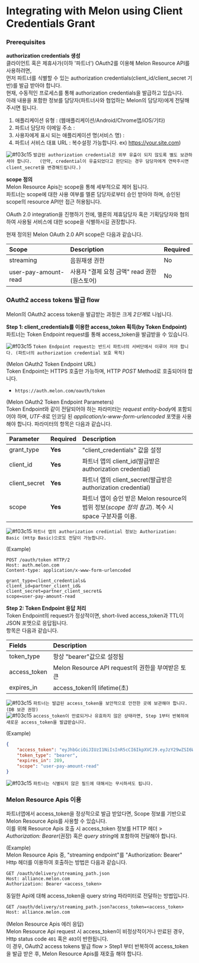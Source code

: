 # Integrating with Melon using Client Credentials Grant

### Prerequisites
**authorization credentials 생성**  
클라이언트 혹은 제휴사가(이하 '파트너') OAuth2를 이용해 Melon Resource API를 사용하려면,  
먼저 파트너를 식별할 수 있는 authorization credentials(client_id/client_secret 기반)를 발급 받아야 합니다.  
현재, 수동적인 프로세스를 통해 authorization credentials을 발급하고 있습니다.  
아래 내용을 포함한 정보를 담당자(파트너사와 협업하는 Melon의 담당자)에게 전달해주시면 됩니다.  

1. 애플리케이션 유형 : (웹애플리케이션/Android/Chrome앱/iOS/기타)
2. 파트너 담당자 이메일 주소 :
3. 사용자에게 표시 되는 애플리케이션 명(서비스 명) :
4. 파트너 서비스 대표 URL : 복수설정 가능합니다. ex) https://your.site.com)


![#f03c15](https://placehold.it/15/f03c15/000000?text=+) `발급된 authorization credential은 외부 유출이 되지 않도록 별도 보관하셔야 합니다.  
(만약, credential이 유출되었다고 판단되는 경우 담당자에게 연락주시면 client_secret을 변경해드립니다.)`


**scope 정의**  
Melon Resource Apis는 scope을 통해 세부적으로 제어 됩니다.  
파트너는 scope에 대한 사용 여부를 멜론 담당자로부터 승인 받아야 하며, 승인된 scope의 resource API만 접근 허용됩니다.  

OAuth 2.0 integration을 진행하기 전에, 멜론의 제휴담당자 혹은 기획담당자와 협의하여 사용될 서비스에 대한 scope을 식별하시길 권장합니다.  

현재 정의된 Melon OAuth 2.0 API scope은 다음과 같습니다.

Scope               | Description                             | Required
:-----------------------| :---------------------------------------| :-----------
streaming               | 음원재생 권한                              | No
user-pay-amount-read    | 사용자 "결제 요청 금액" read 권한(원스토어)     | No  

### OAuth2 access tokens 발급 flow
Melon의 OAuth2 access token을 발급받는 과정은 크게 *2단계*로 나뉩니다.

**Step 1: client_credentials를 이용한 access_token 획득(by Token Endpoint)**  
파트너는 Token Endpoint request를 통해 access_token을 발급받을 수 있습니다.  

![#f03c15](https://placehold.it/15/f03c15/000000?text=+)
`Token Endpoint request는 반드시 파트너의 서버단에서 이루어 저야 합니다.
(파트너의 authorization credential 보호 목적)`  

(Melon OAuth2 Token Endpoint URL)  
Token Endpoint는 HTTPS 호출만 가능하며, HTTP *POST* Method로 호출되어야 합니다.
* `https://auth.melon.com/oauth/token`   

(Melon OAuth2 Token Endpoint Parameters)  
Token Endpoint와 같이 전달되어야 하는 파라미터는 *request entity-body*에 포함되어야 하며,
*UTF-8*로 인코딩 된 *application/x-www-form-urlencoded* 포맷을 사용해야 합니다.
파라미터의 항목은 다음과 같습니다.

Parameter           | Required      | Description
:-------------------| :-------------| :--------------------------------------------------------
grant_type          | **Yes**       | "client_credentials" 값을 설정
client_id           | **Yes**       | 파트너 앱의 client_id(발급받은 authorization credential)
client_secret       | **Yes**       | 파트너 앱의 client_secret(발급받은 authorization credential)
scope               | **Yes**       | 파트너 앱이 승인 받은 Melon resource의 범위 정보(*scope 정의 참고*). 복수 시 space 구분자를 이용.

![#f03c15](https://placehold.it/15/f03c15/000000?text=+)
`파트너 앱의 authorization credintial 정보는 Authorization: Basic (Http Basic)으로도 전달이 가능합니다.`

(Example)
```
POST /oauth/token HTTP/2
Host: auth.melon.com
Content-type: application/x-www-form-urlencoded

grant_type=client_credentials&
client_id=partner_client_id&
client_secret=partner_client_secret&
scope=user-pay-amount-read
```

**Step 2: Token Endpoint 응답 처리**  
Token Endpoint의 request가 정상적이면, short-lived access_token과 TTL이 JSON 포맷으로 응답됩니다.  
항목은 다음과 같습니다.

Fields              | Description
:-------------------| :--------------------------------------------------------
token_type          |  항상 "bearer"값으로 설정됨
access_token        |  Melon Resource API request의 권한을 부여받은 토큰
expires_in          |  access_token의 lifetime(초)

![#f03c15](https://placehold.it/15/f03c15/000000?text=+)
`파트너는 발급된 access_token을 보안적으로 안전한 곳에 보관해야 합니다.(DB 보관 권장)`  
![#f03c15](https://placehold.it/15/f03c15/000000?text=+)
`access_token이 만료되거나 유효하지 않은 상태라면, Step 1부터 반복하여 새로운 access_token을 발급받습니다.`

(Example)  
```json
{
    "access_token": "eyJhbGciOiJIUzI1NiIsInR5cCI6IkpXVCJ9.eyJzY29wZSI6WyJ1c2VyLXBheS1hbW91bnQtcmVhZCJdLCJleHAiOjE1MjY2MzExODEsImF1dGhvcml0aWVzIjpbIlJPTEVfVFJVU1RFRF9DTElFTlQiLCJST0xFX0NMSUVOVCJdLCJqdGkiOiIzMzZiNmUyMy1mY2FhLTRiZjUtYmJiYy02MGExOWU0YmJiODciLCJjbGllbnRfaWQiOiJjM2QwMmI3OGYzYWU2ZDk0YTI3MTYzNTcwMjNmYjkyMyJ9.cztNNtGyRRskEhRUWGu93Y8O-W4UNCnunaJFKDNsHkQ",
    "token_type": "bearer",
    "expires_in": 289,
    "scope": "user-pay-amount-read"
}
```  

![#f03c15](https://placehold.it/15/f03c15/000000?text=+)
`파트너는 식별되지 않은 필드에 대해서는 무시하셔도 됩니다.`  


### Melon Resource Apis 이용  
파트너앱에서 access_token을 정상적으로 발급 받았다면, Scope 정보를 기반으로 Melon Resource Apis를 사용할 수 있습니다.  
이를 위해 Resource Apis 호출 시 access_token 정보를 HTTP 헤더 > *Authorization: Bearer*(권장) 혹은 *query string*에 포함하여 전달해야 합니다.  

(Example)  
Melon Resource Apis 중, "streaming endpoint"를 "Authorization: Bearer" Http 헤더를 이용하여 호출하는 방법은 다음과 같습니다.  
```
GET /oauth/delivery/streaming_path.json
Host: alliance.melon.com
Authorization: Bearer <access_token>
```

동일한 Api에 대해 access_token을 query string 파라미터로 전달하는 방법입니다.  
```
GET /oauth/delivery/streaming_path.json?access_token=<access_token>
Host: alliance.melon.com
```

(Melon Resource Apis 에러 응답)  
Melon Resource Api request 시 access_token이 비정상적이거나 만료된 경우, Http status code `401` 혹은 `403`이 반한됩니다.  
이 경우, OAuth2 access tokens 발급 flow > Step1 부터 반복하여 access_token을 발급 받은 후, Melon Resource Apis를 재호출 해야 합니다.
